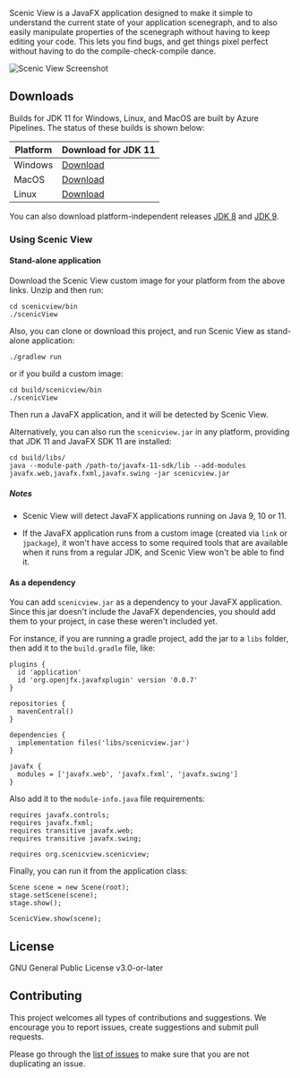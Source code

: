 Scenic View is a JavaFX application designed to make it simple to understand the current state of your application scenegraph, and to also easily manipulate properties of the scenegraph without having to keep editing your code.
This lets you find bugs, and get things pixel perfect without having to do the compile-check-compile dance.

![Scenic View Screenshot](screenshot.png)

## Downloads

Builds for JDK 11 for Windows, Linux, and MacOS are built by Azure Pipelines. The status of these builds is shown below:

| Platform | Download for JDK 11 |
|----------| ---------------------|
| Windows  | [Download](https://download.jonathangiles.net/downloads/scenic-view/scenicview-win.zip) |
| MacOS    | [Download](https://download.jonathangiles.net/downloads/scenic-view/scenicview-mac.zip) |
| Linux    | [Download](https://download.jonathangiles.net/downloads/scenic-view/scenicview-linux.zip) |

You can also download platform-independent releases [JDK 8](https://download.jonathangiles.net/downloads/scenic-view/scenic-view-8.7.0.zip) and [JDK 9](https://download.jonathangiles.net/downloads/scenic-view/scenic-view-9.0.0.zip).

### Using Scenic View

#### Stand-alone application

Download the Scenic View custom image for your platform from the above links. Unzip and then run:

```
cd scenicview/bin
./scenicView
```

Also, you can clone or download this project, and run Scenic View as stand-alone application:

```
./gradlew run
```

or if you build a custom image:

```
cd build/scenicview/bin
./scenicView
```

Then run a JavaFX application, and it will be detected by Scenic View.

Alternatively, you can also run the `scenicview.jar` in any platform, providing that JDK 11 and JavaFX SDK 11 are installed:

```
cd build/libs/
java --module-path /path-to/javafx-11-sdk/lib --add-modules javafx.web,javafx.fxml,javafx.swing -jar scenicview.jar
```

##### Notes

- Scenic View will detect JavaFX applications running on Java 9, 10 or 11.

- If the JavaFX application runs from a custom image (created via `link` or `jpackage`), it won't
  have access to some required tools that are available when it runs from a regular JDK, and Scenic View won't be
  able to find it.

#### As a dependency

You can add `scenicview.jar` as a dependency to your JavaFX application. Since this jar doesn't include
the JavaFX dependencies, you should add them to your project, in case these weren't included yet.

For instance, if you are running a gradle project, add the jar to a `libs` folder, then add it to the `build.gradle` file, like:

```
plugins {
  id 'application'
  id 'org.openjfx.javafxplugin' version '0.0.7'
}

repositories {
  mavenCentral()
}

dependencies {
  implementation files('libs/scenicview.jar')
}

javafx {
  modules = ['javafx.web', 'javafx.fxml', 'javafx.swing']
}
```

Also add it to the `module-info.java` file requirements:

```
requires javafx.controls;
requires javafx.fxml;
requires transitive javafx.web;
requires transitive javafx.swing;

requires org.scenicview.scenicview;
```

Finally, you can run it from the application class:

```
Scene scene = new Scene(root);
stage.setScene(scene);
stage.show();
        
ScenicView.show(scene);
```

## License

GNU General Public License v3.0-or-later

## Contributing

This project welcomes all types of contributions and suggestions.
We encourage you to report issues, create suggestions and submit pull requests.

Please go through the [list of issues](https://github.com/JonathanGiles/scenic-view/issues)
to make sure that you are not duplicating an issue.